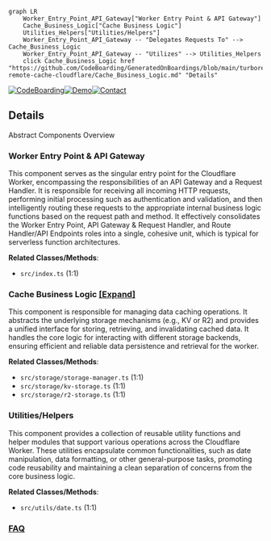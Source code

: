 ```mermaid
graph LR
    Worker_Entry_Point_API_Gateway["Worker Entry Point & API Gateway"]
    Cache_Business_Logic["Cache Business Logic"]
    Utilities_Helpers["Utilities/Helpers"]
    Worker_Entry_Point_API_Gateway -- "Delegates Requests To" --> Cache_Business_Logic
    Worker_Entry_Point_API_Gateway -- "Utilizes" --> Utilities_Helpers
    click Cache_Business_Logic href "https://github.com/CodeBoarding/GeneratedOnBoardings/blob/main/turborepo-remote-cache-cloudflare/Cache_Business_Logic.md" "Details"
```

[![CodeBoarding](https://img.shields.io/badge/Generated%20by-CodeBoarding-9cf?style=flat-square)](https://github.com/CodeBoarding/CodeBoarding)[![Demo](https://img.shields.io/badge/Try%20our-Demo-blue?style=flat-square)](https://www.codeboarding.org/demo)[![Contact](https://img.shields.io/badge/Contact%20us%20-%20contact@codeboarding.org-lightgrey?style=flat-square)](mailto:contact@codeboarding.org)

## Details

Abstract Components Overview

### Worker Entry Point & API Gateway
This component serves as the singular entry point for the Cloudflare Worker, encompassing the responsibilities of an API Gateway and a Request Handler. It is responsible for receiving all incoming HTTP requests, performing initial processing such as authentication and validation, and then intelligently routing these requests to the appropriate internal business logic functions based on the request path and method. It effectively consolidates the Worker Entry Point, API Gateway & Request Handler, and Route Handler/API Endpoints roles into a single, cohesive unit, which is typical for serverless function architectures.


**Related Classes/Methods**:

- `src/index.ts` (1:1)


### Cache Business Logic [[Expand]](./Cache_Business_Logic.md)
This component is responsible for managing data caching operations. It abstracts the underlying storage mechanisms (e.g., KV or R2) and provides a unified interface for storing, retrieving, and invalidating cached data. It handles the core logic for interacting with different storage backends, ensuring efficient and reliable data persistence and retrieval for the worker.


**Related Classes/Methods**:

- `src/storage/storage-manager.ts` (1:1)
- `src/storage/kv-storage.ts` (1:1)
- `src/storage/r2-storage.ts` (1:1)


### Utilities/Helpers
This component provides a collection of reusable utility functions and helper modules that support various operations across the Cloudflare Worker. These utilities encapsulate common functionalities, such as date manipulation, data formatting, or other general-purpose tasks, promoting code reusability and maintaining a clean separation of concerns from the core business logic.


**Related Classes/Methods**:

- `src/utils/date.ts` (1:1)




### [FAQ](https://github.com/CodeBoarding/GeneratedOnBoardings/tree/main?tab=readme-ov-file#faq)